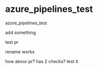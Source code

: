 # azure_pipelines_test
azure_pipelines_test

add something

test pr

rename works

how abour pr? has 2 checks? test it
